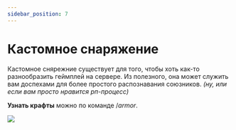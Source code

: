 ```yaml
---
sidebar_position: 7
---
```


# Кастомное снаряжение

Кастомное снярежние существует для того, чтобы хоть как-то разнообразить геймплей на сервере. Из полезного, она может служить вам доспехами для более простого распознавания союзников. *(ну, или если вам просто нравится рп-процесс)*

**Узнать крафты** можно по команде /*armor*.

![  ](https://sun9-75.userapi.com/impg/c855428/v855428790/240ede/H4n3NCvGxHM.jpg?size=1280x417&quality=96&sign=2716b870eebc728e9dc3e82d047091bf&type=album)